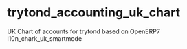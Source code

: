trytond_accounting_uk_chart
============================

UK Chart of accounts for trytond based on OpenERP7
l10n_chark_uk_smartmode
